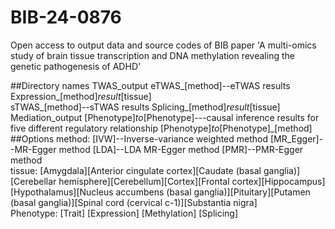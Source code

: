 # BIB-24-0876
Open access to output data and source codes of BIB paper 'A multi-omics study of brain tissue transcription and DNA methylation revealing the genetic pathogenesis of ADHD'

##Directory names
TWAS_output
eTWAS_[method]--eTWAS results
Expression_[method]_result_[tissue]
\
sTWAS_[method]--sTWAS results
Splicing_[method]_result_[tissue]
\
Mediation_output
	[Phenotype]_to_[Phenotype]---causal inference results for five different regulatory relationship
		[Phenotype]_to_[Phenotype]_[method]
\
##Options
method:
[IVW]--Inverse-variance weighted method
[MR_Egger]--MR-Egger method
[LDA]--LDA MR-Egger method
[PMR]--PMR-Egger method
\
tissue:
[Amygdala][Anterior cingulate cortex][Caudate (basal ganglia)][Cerebellar hemisphere][Cerebellum][Cortex][Frontal cortex][Hippocampus][Hypothalamus][Nucleus accumbens (basal ganglia)][Pituitary][Putamen (basal ganglia)][Spinal cord (cervical c-1)][Substantia nigra]
\
Phenotype:
[Trait]
[Expression]
[Methylation]
[Splicing]
